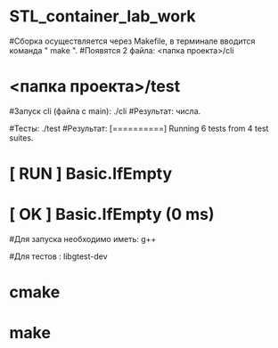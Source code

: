 # STL_container_lab_work

#Сборка осуществляется через Makefile, в терминале вводится команда " make ".
#Появятся 2 файла: <папка проекта>/cli
#                  <папка проекта>/test
                  
#Запуск cli (файла с main): ./cli
#Результат: числа.

#Тесты: ./test
#Результат: [==========] Running 6 tests from 4 test suites.
#           [ RUN      ] Basic.IfEmpty
#           [       OK ] Basic.IfEmpty (0 ms)

#Для запуска необходимо иметь: g++

#Для тестов : libgtest-dev
#             cmake
#             make
